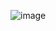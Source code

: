 ![image](https://github.com/YUVRAJg37/RayTracing/assets/81169447/5a5e8f0e-52e8-4727-a3ba-436b0b3abbf0)

